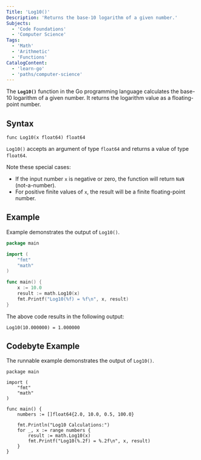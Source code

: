 ```yaml
---
Title: 'Log10()'
Description: 'Returns the base-10 logarithm of a given number.'
Subjects:
  - 'Code Foundations'
  - 'Computer Science'
Tags:
  - 'Math'
  - 'Arithmetic'
  - 'Functions'
CatalogContent:
  - 'learn-go'
  - 'paths/computer-science'
---
```


The **`Log10()`** function in the Go programming language calculates the base-10 logarithm of a given number. It returns the logarithm value as a floating-point number.

## Syntax

```pseudo
func Log10(x float64) float64
```

`Log10()` accepts an argument of type `float64` and returns a value of type `float64`.

Note these special cases:

- If the input number `x` is negative or zero, the function will return `NaN` (not-a-number).
- For positive finite values of `x`, the result will be a finite floating-point number.

## Example

Example demonstrates the output of `Log10()`.

```go
package main

import (
	"fmt"
	"math"
)

func main() {
	x := 10.0
	result := math.Log10(x)
	fmt.Printf("Log10(%f) = %f\n", x, result)
}
```

The above code results in the following output:

```shell
Log10(10.000000) = 1.000000
```

## Codebyte Example

The runnable example demonstrates the output of `Log10()`.

```codebyte/golang
package main

import (
	"fmt"
	"math"
)

func main() {
	numbers := []float64{2.0, 10.0, 0.5, 100.0}
	
	fmt.Println("Log10 Calculations:")
	for _, x := range numbers {
		result := math.Log10(x)
		fmt.Printf("Log10(%.2f) = %.2f\n", x, result)
	}
}
```
